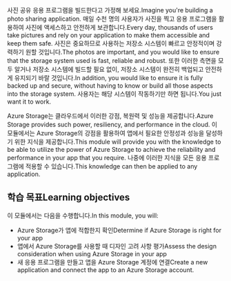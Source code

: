<span data-ttu-id="3d833-101">사진 공유 응용 프로그램을 빌드한다고 가정해 보세요.</span><span class="sxs-lookup"><span data-stu-id="3d833-101">Imagine you're building a photo sharing application.</span></span> <span data-ttu-id="3d833-102">매일 수천 명의 사용자가 사진을 찍고 응용 프로그램을 활용하여 사진에 액세스하고 안전하게 보관합니다.</span><span class="sxs-lookup"><span data-stu-id="3d833-102">Every day, thousands of users take pictures and rely on your application to make them accessible and keep them safe.</span></span> <span data-ttu-id="3d833-103">사진은 중요하므로 사용하는 저장소 시스템이 빠르고 안정적이며 강력하기 원할 것입니다.</span><span class="sxs-lookup"><span data-stu-id="3d833-103">The photos are important, and you would like to ensure that the storage system used is fast, reliable and robust.</span></span> <span data-ttu-id="3d833-104">또한 이러한 측면을 모두 알거나 저장소 시스템에 빌드할 필요 없이, 저장소 시스템이 완전히 백업되고 안전하게 유지되기 바랄 것입니다.</span><span class="sxs-lookup"><span data-stu-id="3d833-104">In addition, you would like to ensure it is fully backed up and secure, without having to know or build all those aspects into the storage system.</span></span> <span data-ttu-id="3d833-105">사용자는 해당 시스템이 작동하기만 하면 됩니다.</span><span class="sxs-lookup"><span data-stu-id="3d833-105">You just want it to work.</span></span>

<span data-ttu-id="3d833-106">Azure Storage는 클라우드에서 이러한 강점, 복원력 및 성능을 제공합니다.</span><span class="sxs-lookup"><span data-stu-id="3d833-106">Azure Storage provides such power, resiliency, and performance in the cloud.</span></span> <span data-ttu-id="3d833-107">이 모듈에서는 Azure Storage의 강점을 활용하여 앱에서 필요한 안정성과 성능을 달성하기 위한 지식을 제공합니다.</span><span class="sxs-lookup"><span data-stu-id="3d833-107">This module will provide you with the knowledge to be able to utilize the power of Azure Storage to achieve the reliability and performance in your app that you require.</span></span> <span data-ttu-id="3d833-108">나중에 이러한 지식을 모든 응용 프로그램에 적용할 수 있습니다.</span><span class="sxs-lookup"><span data-stu-id="3d833-108">This knowledge can then be applied to any application.</span></span>

## <a name="learning-objectives"></a><span data-ttu-id="3d833-109">학습 목표</span><span class="sxs-lookup"><span data-stu-id="3d833-109">Learning objectives</span></span>
<span data-ttu-id="3d833-110">이 모듈에서는 다음을 수행합니다.</span><span class="sxs-lookup"><span data-stu-id="3d833-110">In this module, you will:</span></span>

- <span data-ttu-id="3d833-111">Azure Storage가 앱에 적합한지 확인</span><span class="sxs-lookup"><span data-stu-id="3d833-111">Determine if Azure Storage is right for your app</span></span>
- <span data-ttu-id="3d833-112">앱에서 Azure Storage를 사용할 때 디자인 고려 사항 평가</span><span class="sxs-lookup"><span data-stu-id="3d833-112">Assess the design consideration when using Azure Storage in your app</span></span>
- <span data-ttu-id="3d833-113">새 응용 프로그램을 만들고 앱을 Azure Storage 계정에 연결</span><span class="sxs-lookup"><span data-stu-id="3d833-113">Create a new application and connect the app to an Azure Storage account.</span></span>
